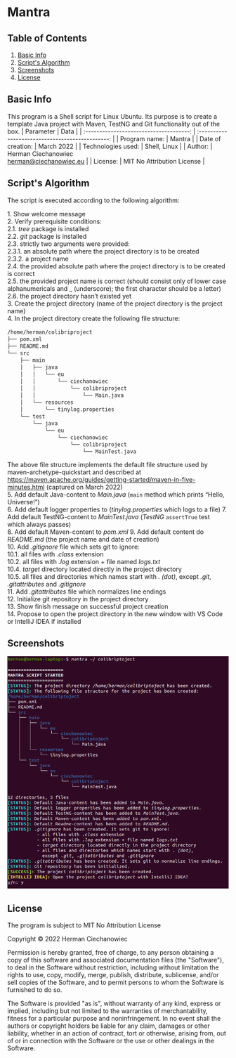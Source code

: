 # Mantra

## Table of Contents
1. [Basic Info](#Basic-Info)
2. [Script's Algorithm](#Scripts-Algorithm)
3. [Screenshots](#Screenshots)
4. [License](#License)

## Basic Info
This program is a Shell script for Linux Ubuntu. Its purpose is to create a template Java project with Maven, TestNG and Git functionality out of the box.
| Parameter                               | Data                                             |
| :-------------------------------------: | :----------------------------------------------: |
| Program name:                           | Mantra                                           |
| Date of creation:                       | March 2022                                       |
| Technologies used:                      | Shell, Linux                                     |
| Author:                                 | Herman Ciechanowiec <br/> herman@ciechanowiec.eu |
| License:                                | MIT No Attribution License                       |

## Script's Algorithm
The script is executed according to the following algorithm:

1\. Show welcome message<br/>
2\. Verify prerequisite conditions:<br/>
2.1. _tree_ package is installed<br/>
2.2. _git_ package is installed<br/>
2.3. strictly two arguments were provided:<br/>
2.3.1. an absolute path where the project directory is to be created<br/>
2.3.2. a project name<br/>
2.4. the provided absolute path where the project directory is to be created is correct<br/>
2.5. the provided project name is correct (should consist only of lower case alphanumericals and _ (underscore); the first character should be a letter)<br/>
2.6. the project directory hasn’t existed yet<br/>
3\. Create the project directory (name of the project directory is the project name)<br/>
4\. In the project directory create the following file structure:<br/>
```
/home/herman/colibriproject
├── pom.xml
├── README.md
└── src
    ├── main
    │   ├── java
    │   │   └── eu
    │   │       └── ciechanowiec
    │   │           └── colibriproject
    │   │               └── Main.java
    │   └── resources
    │       └── tinylog.properties
    └── test
        └── java
            └── eu
                └── ciechanowiec
                    └── colibriproject
                        └── MainTest.java
```     
The above file structure implements the default file structure used by maven-archetype-quickstart and described at https://maven.apache.org/guides/getting-started/maven-in-five-minutes.html (captured on March 2022)<br/>
5\. Add default Java-content to _Main.java_ (`main` method which prints “Hello, Universe!”)<br/>
6\. Add default logger properties to (_tinylog.properties_ which logs to a file)
7\. Add default TestNG-content to _MainTest.java_ (_TestNG_ `assertTrue` test which always passes)<br/>
8\. Add default Maven-content to _pom.xml_
9\. Add default content do _README.md_ (the project name and date of creation)<br/>
10\. Add _.gitignore_ file which sets git to ignore:<br/>
10.1. all files with _.class_ extension<br/>
10.2. all files with _.log_ extension + file named _logs.txt_<br/>
10.4. _target_ directory located directly in the project directory<br/>
10.5. all files and directories which names start with _. (dot)_, except _.git_, _.gitattributes_ and _.gitignore_<br/>
11. Add _.gitattributes_ file which normalizes line endings<br/>
12\. Initialize git repository in the project directory<br/>
13\. Show finish message on successful project creation<br/>
14\. Propose to open the project directory in the new window with VS Code or IntelliJ IDEA if installed<br/>

## Screenshots
<kbd><img src="!presentation/1.png"></kbd><br/>

## License
The program is subject to MIT No Attribution License

Copyright © 2022 Herman Ciechanowiec

Permission is hereby granted, free of charge, to any person obtaining a copy of this
software and associated documentation files (the "Software"), to deal in the Software
without restriction, including without limitation the rights to use, copy, modify,
merge, publish, distribute, sublicense, and/or sell copies of the Software, and to
permit persons to whom the Software is furnished to do so.

The Software is provided "as is", without warranty of any kind, express or implied,
including but not limited to the warranties of merchantability, fitness for a
particular purpose and noninfringement. In no event shall the authors or copyright
holders be liable for any claim, damages or other liability, whether in an action
of contract, tort or otherwise, arising from, out of or in connection with the
Software or the use or other dealings in the Software.

